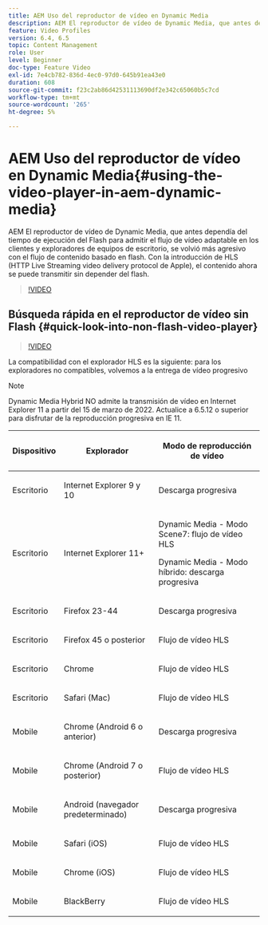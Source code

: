 ```yaml
---
title: AEM Uso del reproductor de vídeo en Dynamic Media
description: AEM El reproductor de vídeo de Dynamic Media, que antes dependía del tiempo de ejecución del Flash para admitir el flujo de vídeo adaptable en los clientes y exploradores de equipos de escritorio, se volvió más agresivo con el flujo de contenido basado en flash. Con la introducción de HLS (HTTP Live Streaming video delivery protocol de Apple), el contenido ahora se puede transmitir sin depender del flash.
feature: Video Profiles
version: 6.4, 6.5
topic: Content Management
role: User
level: Beginner
doc-type: Feature Video
exl-id: 7e4cb782-836d-4ec0-97d0-645b91ea43e0
duration: 608
source-git-commit: f23c2ab86d42531113690df2e342c65060b5c7cd
workflow-type: tm+mt
source-wordcount: '265'
ht-degree: 5%

---
```



# AEM Uso del reproductor de vídeo en Dynamic Media{#using-the-video-player-in-aem-dynamic-media}

AEM El reproductor de vídeo de Dynamic Media, que antes dependía del tiempo de ejecución del Flash para admitir el flujo de vídeo adaptable en los clientes y exploradores de equipos de escritorio, se volvió más agresivo con el flujo de contenido basado en flash. Con la introducción de HLS (HTTP Live Streaming video delivery protocol de Apple), el contenido ahora se puede transmitir sin depender del flash.

>[!VIDEO](https://video.tv.adobe.com/v/16791?quality=12&learn=on)

## Búsqueda rápida en el reproductor de vídeo sin Flash {#quick-look-into-non-flash-video-player}

>[!VIDEO](https://video.tv.adobe.com/v/17429?quality=12&learn=on)

La compatibilidad con el explorador HLS es la siguiente: para los exploradores no compatibles, volvemos a la entrega de vídeo progresivo

>[!NOTE]
>
> Dynamic Media Hybrid NO admite la transmisión de vídeo en Internet Explorer 11 a partir del 15 de marzo de 2022. Actualice a 6.5.12 o superior para disfrutar de la reproducción progresiva en IE 11.

<table> 
 <thead> 
  <tr> 
   <th> <p>Dispositivo</p> </th>
   <th> <p>Explorador</p> </th>
   <th > <p>Modo de reproducción de vídeo</p> </th>
  </tr>
 </thead>
 <tbody>
  <tr> 
   <td> <p>Escritorio</p> </td>
   <td> <p>Internet Explorer 9 y 10</p> </td>
   <td> <p>Descarga progresiva</p> </td>
  </tr>
  <tr>
   <td> <p>Escritorio</p> </td>
   <td> <p>Internet Explorer 11+</p> </td>
   <td> <p>Dynamic Media - Modo Scene7: flujo de vídeo HLS</p> 
        <p>Dynamic Media - Modo híbrido: descarga progresiva</p>
   </td>
  </tr>
  <tr>
   <td> <p>Escritorio</p> </td>
   <td> <p>Firefox 23-44</p> </td>
   <td> <p>Descarga progresiva</p> </td>
  </tr>
  <tr> 
   <td> <p>Escritorio</p> </td>
   <td> <p>Firefox 45 o posterior</p> </td>
   <td> <p>Flujo de vídeo HLS</p> </td>
  </tr>
  <tr> 
   <td> <p>Escritorio</p> </td>
   <td> <p>Chrome</p> </td>
   <td> <p>Flujo de vídeo HLS</p> </td>
  </tr>
  <tr> 
   <td> <p>Escritorio</p> </td>
   <td> <p>Safari (Mac)</p> </td>
   <td> <p>Flujo de vídeo HLS</p> </td>
  </tr>
  <tr> 
   <td> <p>Mobile</p> </td>
   <td> <p>Chrome (Android 6 o anterior)</p> </td>
   <td> <p>Descarga progresiva</p> </td>
  </tr>
  <tr> 
   <td> <p>Mobile</p> </td>
   <td> <p>Chrome (Android 7 o posterior)</p> </td>
   <td> <p>Flujo de vídeo HLS</p> </td>
  </tr>
  <tr> 
   <td> <p>Mobile</p> </td>
   <td> <p>Android (navegador predeterminado)</p> </td>
   <td> <p>Descarga progresiva</p> </td>
  </tr>
  <tr> 
   <td> <p>Mobile</p> </td>
   <td> <p>Safari (iOS)</p> </td>
   <td> <p>Flujo de vídeo HLS</p> </td>
  </tr>
  <tr> 
   <td> <p>Mobile</p> </td>
   <td> <p>Chrome (iOS)</p> </td>
   <td> <p>Flujo de vídeo HLS</p> </td>
  </tr>
  <tr> 
   <td> <p>Mobile</p> </td>
   <td> <p>BlackBerry</p> </td>
   <td> <p>Flujo de vídeo HLS</p> </td>
  </tr>
 </tbody>
</table>
